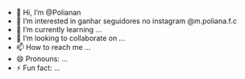 - 👋 Hi, I’m @Polianan
- 👀 I’m interested in ganhar seguidores no instagram @m.poliana.f.c
- 🌱 I’m currently learning ...
- 💞️ I’m looking to collaborate on ...
- 📫 How to reach me ...
- 😄 Pronouns: ...
- ⚡ Fun fact: ...

<!---
Polianan/Polianan is a ✨ special ✨ repository because its `README.md` (this file) appears on your GitHub profile.
You can click the Preview link to take a look at your changes.
--->
